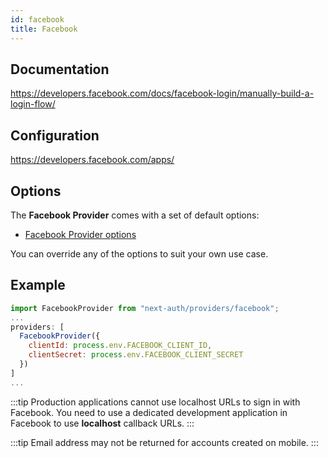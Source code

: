 ```yaml
---
id: facebook
title: Facebook
---
```


## Documentation

https://developers.facebook.com/docs/facebook-login/manually-build-a-login-flow/

## Configuration

https://developers.facebook.com/apps/

## Options

The **Facebook Provider** comes with a set of default options:

- [Facebook Provider options](https://github.com/nextauthjs/next-auth/blob/v4/packages/next-auth/src/providers/facebook.ts)

You can override any of the options to suit your own use case.

## Example

```js
import FacebookProvider from "next-auth/providers/facebook";
...
providers: [
  FacebookProvider({
    clientId: process.env.FACEBOOK_CLIENT_ID,
    clientSecret: process.env.FACEBOOK_CLIENT_SECRET
  })
]
...
```

:::tip
Production applications cannot use localhost URLs to sign in with Facebook. You need to use a dedicated development application in Facebook to use **localhost** callback URLs.
:::

:::tip
Email address may not be returned for accounts created on mobile.
:::
